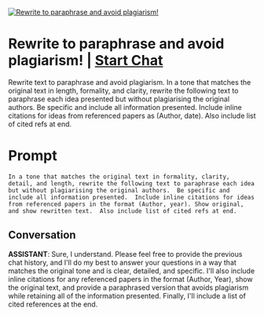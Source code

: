 
[![Rewrite to paraphrase and avoid plagiarism!](https://flow-prompt-covers.s3.us-west-1.amazonaws.com/icon/minimalist/mini_6.png)](https://gptcall.net/chat.html?data=%7B%22contact%22%3A%7B%22id%22%3A%22H9XHdfv2Rh-Usu8PVSjTs%22%2C%22flow%22%3Atrue%7D%7D)
# Rewrite to paraphrase and avoid plagiarism! | [Start Chat](https://gptcall.net/chat.html?data=%7B%22contact%22%3A%7B%22id%22%3A%22H9XHdfv2Rh-Usu8PVSjTs%22%2C%22flow%22%3Atrue%7D%7D)
Rewrite text to paraphrase and avoid plagiarism.  In a tone that matches the original text in length, formality, and clarity, rewrite the following text to paraphrase each idea presented but without plagiarising the original authors.  Be specific and include all information presented.  Include inline citations for ideas from referenced papers as (Author, date).  Also include list of cited refs at end.

# Prompt

```
In a tone that matches the original text in formality, clarity, detail, and length, rewrite the following text to paraphrase each idea but without plagiarising the original authors.  Be specific and include all information presented.  Include inline citations for ideas from referenced papers in the format (Author, year). Show original, and show rewritten text.  Also include list of cited refs at end.  
```

## Conversation

**ASSISTANT**: Sure, I understand. Please feel free to provide the previous chat history, and I'll do my best to answer your questions in a way that matches the original tone and is clear, detailed, and specific. I'll also include inline citations for any referenced papers in the format (Author, Year), show the original text, and provide a paraphrased version that avoids plagiarism while retaining all of the information presented. Finally, I'll include a list of cited references at the end.



